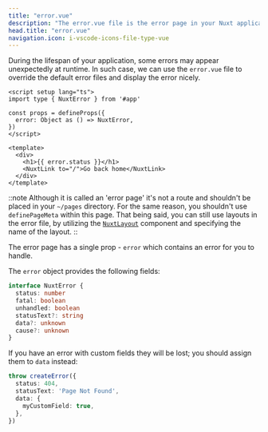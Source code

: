 ```yaml
---
title: "error.vue"
description: "The error.vue file is the error page in your Nuxt application."
head.title: "error.vue"
navigation.icon: i-vscode-icons-file-type-vue
---
```


During the lifespan of your application, some errors may appear unexpectedly at runtime. In such case, we can use the `error.vue` file to override the default error files and display the error nicely.

```vue [error.vue]
<script setup lang="ts">
import type { NuxtError } from '#app'

const props = defineProps({
  error: Object as () => NuxtError,
})
</script>

<template>
  <div>
    <h1>{{ error.status }}</h1>
    <NuxtLink to="/">Go back home</NuxtLink>
  </div>
</template>
```

::note
Although it is called an 'error page' it's not a route and shouldn't be placed in your `~/pages` directory. For the same reason, you shouldn't use `definePageMeta` within this page. That being said, you can still use layouts in the error file, by utilizing the [`NuxtLayout`](/docs/4.x/api/components/nuxt-layout) component and specifying the name of the layout.
::

The error page has a single prop - `error` which contains an error for you to handle.

The `error` object provides the following fields:
```ts
interface NuxtError {
  status: number
  fatal: boolean
  unhandled: boolean
  statusText?: string
  data?: unknown
  cause?: unknown
}
```

If you have an error with custom fields they will be lost; you should assign them to `data` instead:

```ts
throw createError({
  status: 404,
  statusText: 'Page Not Found',
  data: {
    myCustomField: true,
  },
})
```
